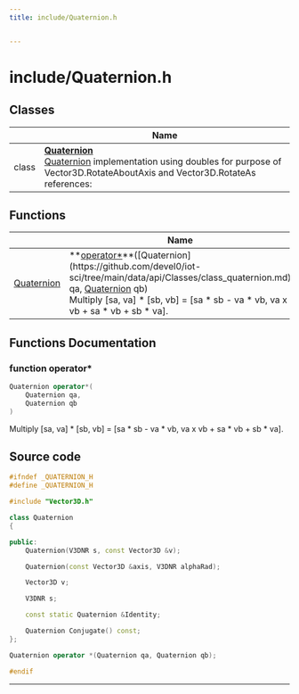 ```yaml
---
title: include/Quaternion.h


---
```


# include/Quaternion.h








## Classes

|                | Name           |
| -------------- | -------------- |
| class | **[Quaternion](https://github.com/devel0/iot-sci/tree/main/data/api/Classes/class_quaternion.md)** <br>[Quaternion]() implementation using doubles for purpose of Vector3D.RotateAboutAxis and Vector3D.RotateAs references:  |




## Functions

|                | Name           |
| -------------- | -------------- |
| [Quaternion](https://github.com/devel0/iot-sci/tree/main/data/api/Classes/class_quaternion.md) | **[operator*](https://github.com/devel0/iot-sci/tree/main/data/api/Files/_quaternion_8h.md#function-operator*)**([Quaternion](https://github.com/devel0/iot-sci/tree/main/data/api/Classes/class_quaternion.md) qa, [Quaternion](https://github.com/devel0/iot-sci/tree/main/data/api/Classes/class_quaternion.md) qb) <br>Multiply [sa, va] * [sb, vb] = [sa * sb - va * vb, va x vb + sa * vb + sb * va].  |








## Functions Documentation

### function operator*

```cpp
Quaternion operator*(
    Quaternion qa,
    Quaternion qb
)
```

Multiply [sa, va] * [sb, vb] = [sa * sb - va * vb, va x vb + sa * vb + sb * va]. 
































## Source code

```cpp
#ifndef _QUATERNION_H
#define _QUATERNION_H

#include "Vector3D.h"

class Quaternion
{

public:
    Quaternion(V3DNR s, const Vector3D &v);

    Quaternion(const Vector3D &axis, V3DNR alphaRad);

    Vector3D v;

    V3DNR s;

    const static Quaternion &Identity;

    Quaternion Conjugate() const;    
};

Quaternion operator *(Quaternion qa, Quaternion qb);

#endif
```


-------------------------------


